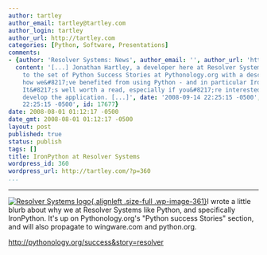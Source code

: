 ```yaml
---
author: tartley
author_email: tartley@tartley.com
author_login: tartley
author_url: http://tartley.com
categories: [Python, Software, Presentations]
comments:
- {author: 'Resolver Systems: News', author_email: '', author_url: 'http://www.resolversystems.com/news/?p=63',
  content: '[...] Jonathan Hartley, a developer here at Resolver Systems, has contributed
    to the set of Python Success Stories at Pythonology.org with a description of
    how we&#8217;ve benefited from using Python - and in particular IronPython.&Acirc;&nbsp;&Acirc;&nbsp;
    It&#8217;s well worth a read, especially if you&#8217;re interested in how we
    develop the application. [...]', date: '2008-09-14 22:25:15 -0500', date_gmt: '2008-09-14
    22:25:15 -0500', id: 17677}
date: 2008-08-01 01:12:17 -0500
date_gmt: 2008-08-01 01:12:17 -0500
layout: post
published: true
status: publish
tags: []
title: IronPython at Resolver Systems
wordpress_id: 360
wordpress_url: http://tartley.com/?p=360
...
```

---

[![Resolver Systems
logo](http://tartley.com/wp-content/uploads/2008/08/resolversystems-logo-web.png "resolversystems-logo-web"){.alignleft
.size-full
.wp-image-361}](http://tartley.com/wp-content/uploads/2008/08/resolversystems-logo-web.png)I
wrote a little blurb about why we at Resolver Systems like Python, and
specifically IronPython. It's up on Pythonology.org's "Python success
Stories" section, and will also propagate to wingware.com and
python.org.

<http://pythonology.org/success&story=resolver>
